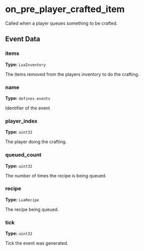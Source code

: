 # on_pre_player_crafted_item

Called when a player queues something to be crafted.

## Event Data

### items

**Type:** `LuaInventory`

The items removed from the players inventory to do the crafting.

### name

**Type:** `defines.events`

Identifier of the event

### player_index

**Type:** `uint32`

The player doing the crafting.

### queued_count

**Type:** `uint32`

The number of times the recipe is being queued.

### recipe

**Type:** `LuaRecipe`

The recipe being queued.

### tick

**Type:** `uint32`

Tick the event was generated.

